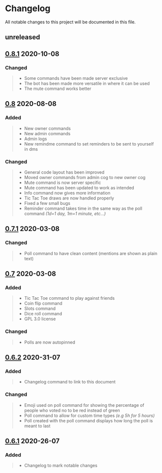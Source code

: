 # Changelog

All notable changes to this project will be documented in this file.  

## unreleased  

## [0.8.1](https://github.com/silas-hw/Consumer-Your-Calcium-Discord-Bot/tree/v0.8.1) 2020-10-08  

### Changed  

>* Some commands have been made server exclusive  
>* The bot has been made more versatile in where it can be used  
>* The mute command works better  

## [0.8](https://github.com/silas-hw/Consumer-Your-Calcium-Discord-Bot/tree/v0.8) 2020-08-08  

### Added  

>* New owner commands  
>* New admin commands  
>* Admin logs  
>* New remindme command to set reminders to be sent to yourself in dms  

### Changed  

>* General code layout has been improved  
>* Moved owner commands from admin cog to new owner cog  
>* Mute command is now server specific  
>* Mute command has been updated to work as intended  
>* Info command now gives more information  
>* Tic Tac Toe draws are now handled properly  
>* Fixed a few small bugs  
>* Reminder command takes time in the same way as the poll command *(1d=1 day, 1m=1 minute, etc...)*  

## [0.7.1](https://github.com/silas-hw/Consumer-Your-Calcium-Discord-Bot/tree/v0.7.1) 2020-03-08  

### Changed  

>* Poll command to have clean content (mentions are shown as plain text)  

## [0.7](https://github.com/silas-hw/Consumer-Your-Calcium-Discord-Bot/tree/v0.7) 2020-03-08  

### Added  

>* Tic Tac Toe command to play against friends  
>* Coin flip command  
>* Slots command  
>* Dice roll command
>* GPL 3.0 license  

### Changed  

>* Polls are now autopinned  
  
## [0.6.2](https://github.com/silas-hw/Consumer-Your-Calcium-Discord-Bot/tree/v0.6.2) 2020-31-07  

### Added  

>* Changelog command to link to this document  
  
### Changed  

>* Emoji used on poll command for showing the percentage of people who voted no to be red instead of green  
>* Poll command to allow for custom time types *(e.g 5h for 5 hours)*  
>* Poll created with the poll command displays how long the poll is meant to last  
  
## [0.6.1](https://github.com/silas-hw/Consumer-Your-Calcium-Discord-Bot/tree/v0.6.1) 2020-26-07  

### Added  

>* Changelog to mark notable changes  
